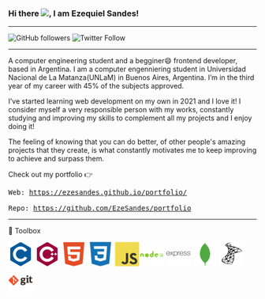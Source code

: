 ### Hi there <img src="https://user-images.githubusercontent.com/77078541/130372163-f293b99d-2305-493f-8f70-64a05d45e1b2.gif" width="5px" />, I am Ezequiel Sandes!

---

![GitHub followers](https://img.shields.io/github/followers/EzeSandes?style=social)
![Twitter Follow](https://img.shields.io/twitter/follow/eze_sandes?label=People%20following%20me%21&style=social)

---

A computer engineering student and a begginer😄 frontend developer, based in Argentina. I am a computer engenniering student in Universidad Nacional de La Matanza(UNLaM) in Buenos Aires, Argentina. I’m in the third year of my career with 45% of the subjects approved. 

I’ve started learning web development on my own in 2021 and I love it! I consider myself a very responsible person with my works, constantly studying and improving my skills to complement all my projects and I enjoy doing it!

The feeling of knowing that you can do better, of other people's amazing projects that they create, is what constantly motivates me to keep improving to achieve and surpass them.

Check out my portfolio 👉  <pre>Web: https://ezesandes.github.io/portfolio/ <br>Repo: https://github.com/EzeSandes/portfolio </pre>

---

🧰  Toolbox

<img src="https://github.com/devicons/devicon/blob/master/icons/c/c-plain.svg" alt="C logo" width="50px" height="50px" />   <img src="https://github.com/devicons/devicon/blob/master/icons/cplusplus/cplusplus-plain.svg" alt="Cplusplus logo" width="50px" height="50px" />   <img src="https://github.com/devicons/devicon/blob/master/icons/html5/html5-plain.svg" alt="HTML5 logo" width="50px" height="50px" />   <img src="https://github.com/devicons/devicon/blob/master/icons/css3/css3-plain.svg" alt="CSS3 logo" width="50px" height="50px" />   <img src="https://github.com/devicons/devicon/blob/master/icons/javascript/javascript-original.svg" alt="Javascript logo" width="50px" height="50px" /><img src="https://github.com/devicons/devicon/blob/master/icons/nodejs/nodejs-plain-wordmark.svg" alt="NodeJS logo" width="50px" height="50px" />   <img src="https://github.com/devicons/devicon/blob/master/icons/express/express-original-wordmark.svg" alt="Express logo" width="50px" height="50px" />   <img src="https://github.com/devicons/devicon/blob/master/icons/mongodb/mongodb-plain.svg" alt="Express logo" width="50px" height="50px" />   <img src="https://github.com/devicons/devicon/blob/master/icons/microsoftsqlserver/microsoftsqlserver-plain.svg" alt="SQL Server logo" width="50px" height="50px" />  <img src="https://github.com/devicons/devicon/blob/master/icons/git/git-original-wordmark.svg" alt="Git logo" width="50px" height="50px" />


<!--
**EzeSandes/EzeSandes** is a ✨ _special_ ✨ repository because its `README.md` (this file) appears on your GitHub profile.

Here are some ideas to get you started:

- 🔭 I’m currently working on ...
- 🌱 I’m currently learning ...
- 👯 I’m looking to collaborate on ...
- 🤔 I’m looking for help with ...
- 💬 Ask me about ...
- 📫 How to reach me: ...
- 😄 Pronouns: ...
- ⚡ Fun fact: ...
-->
